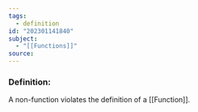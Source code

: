 ```yaml
---
tags:
  - definition
id: "202301141840"
subject:
  - "[[Functions]]"
source:
---
```

### Definition:
A non-function violates the definition of a [[Function]].